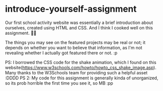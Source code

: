 # introduce-yourself-assignment
Our first school activity website was essentially a brief introduction about ourselves, created using HTML and CSS. And I think I cooked well on this assignment.  👨‍🍳

The things you may see on the featured projects may be real or not; it depends on whether you want to believe that information, as I'm not revealing whether I actually got featured there or not. :p

PS: I borrowed the CSS code for the shake animation, which I found on this website(https://www.w3schools.com/howto/howto_css_shake_image.asp). Many thanks to the W3Schools team for providing such a helpful asset :DDDD
PS 2: My code for this assignment is generally kinda of unorganized, so its prob horrible the first time you see it, so MB :pp 
